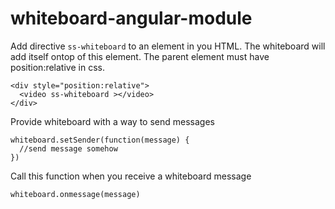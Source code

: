 whiteboard-angular-module
=========================

Add directive `ss-whiteboard` to an element in you HTML. The whiteboard will add itself ontop of this element. The parent element must have position:relative in css.
```shell
<div style="position:relative">
  <video ss-whiteboard ></video>
</div>
```


Provide whiteboard with a way to send messages
```shell
whiteboard.setSender(function(message) {
  //send message somehow
})
```

Call this function when you receive a whiteboard message
```shell
whiteboard.onmessage(message)
```
